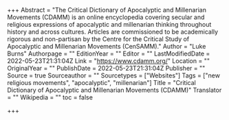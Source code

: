 +++
Abstract = "The Critical Dictionary of Apocalyptic and Millenarian Movements (CDAMM) is an online encyclopedia covering secular and religious expressions of apocalyptic and millenarian thinking throughout history and across cultures. Articles are commissioned to be academically rigorous and non-partisan by the Centre for the Critical Study of Apocalyptic and Millenarian Movements (CenSAMM)."
Author = "Luke Burns"
Authorpage = ""
EditionYear = ""
Editor = ""
LastModifiedDate = 2022-05-23T21:31:04Z
Link = "https://www.cdamm.org/"
Location = ""
OriginalYear = ""
PublishDate = 2022-05-23T21:31:04Z
Publisher = ""
Source = true
Sourceauthor = ""
Sourcetypes = ["Websites"]
Tags = ["new religious movements", "apocalyptic", "millenarian"]
Title = "Critical Dictionary of Apocalyptic and Millenarian Movements (CDAMM)"
Translator = ""
Wikipedia = ""
toc = false

+++
